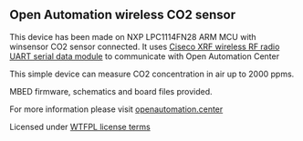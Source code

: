 ## Open Automation wireless CO2 sensor    

This device has been made on NXP LPC1114FN28 ARM MCU with winsensor CO2 sensor connected.
It uses [Ciseco XRF wireless RF radio UART serial data module][] to communicate with Open Automation Center

  
This simple device can measure CO2 concentration in air up to 2000 ppms. 
  
MBED firmware, schematics and board files provided. 
  
For more information please visit [openautomation.center](http://openautomation.center)

Licensed under [WTFPL license terms](http://www.wtfpl.net/)

[Ciseco XRF wireless RF radio UART serial data module]: http://shop.ciseco.co.uk/xrf-wireless-rf-radio-uart-serial-data-module-xbee-shaped/
